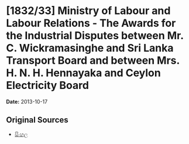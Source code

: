 # [1832/33] Ministry of Labour and Labour Relations - The Awards for the Industrial Disputes between Mr. C. Wickramasinghe and Sri Lanka Transport Board and between Mrs. H. N. H. Hennayaka and Ceylon Electricity Board

**Date:** 2013-10-17

## Original Sources

- [සිංහල](https://documents.gov.lk/view/extra-gazettes/2013/10/1832-33_S.pdf)
